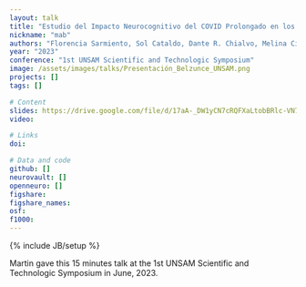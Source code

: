```yaml
---
layout: talk
title: "Estudio del Impacto Neurocognitivo del COVID Prolongado en los Habitantes de la Provincia de Buenos Aires"
nickname: "mab"
authors: "Florencia Sarmiento, Sol Cataldo, Dante R. Chialvo, Melina Cibeyra, Sabrina Defeo, Julián Furios, Silvina Horovitz, Laura Margulis, Analía Martino, Raúl Melano, Milagros Mena, Andrea Micciuli, Francisco Parisi, Diego Santoro, Patricia Vila, Claudia Viñuela Ortiz, Martín Belzunce" 
year: "2023"
conference: "1st UNSAM Scientific and Technologic Symposium"
image: /assets/images/talks/Presentación_Belzunce_UNSAM.png
projects: []
tags: []

# Content
slides: https://drive.google.com/file/d/17aA-_DW1yCN7cRQFXaLtobBRlc-VN7Zf/view?usp=sharing
video:

# Links
doi:

# Data and code
github: []
neurovault: []
openneuro: []
figshare:
figshare_names:
osf:
f1000:
---
```

{% include JB/setup %}

Martin gave this 15 minutes talk at the 1st UNSAM Scientific and Technologic Symposium in June, 2023.
